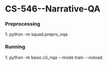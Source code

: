 # CS-546--Narrative-QA

### Preprocessing
1: python -m squad.prepro_nqa

### Running 

1: python -m basic.cli_nqa --mode train --noload
